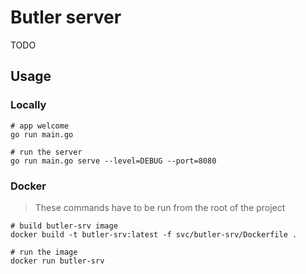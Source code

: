 # Butler server

TODO

## Usage

### Locally

```
# app welcome
go run main.go

# run the server
go run main.go serve --level=DEBUG --port=8080
```

### Docker

> These commands have to be run from the root of the project

```
# build butler-srv image
docker build -t butler-srv:latest -f svc/butler-srv/Dockerfile .

# run the image
docker run butler-srv
```